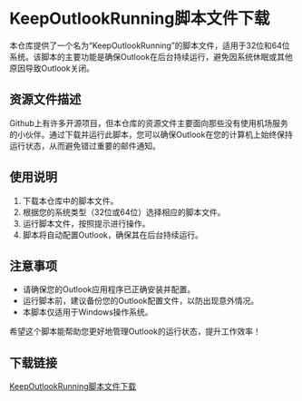 # KeepOutlookRunning脚本文件下载

本仓库提供了一个名为“KeepOutlookRunning”的脚本文件，适用于32位和64位系统。该脚本的主要功能是确保Outlook在后台持续运行，避免因系统休眠或其他原因导致Outlook关闭。

## 资源文件描述

Github上有许多开源项目，但本仓库的资源文件主要面向那些没有使用机场服务的小伙伴。通过下载并运行此脚本，您可以确保Outlook在您的计算机上始终保持运行状态，从而避免错过重要的邮件通知。

## 使用说明

1. 下载本仓库中的脚本文件。
2. 根据您的系统类型（32位或64位）选择相应的脚本文件。
3. 运行脚本文件，按照提示进行操作。
4. 脚本将自动配置Outlook，确保其在后台持续运行。

## 注意事项

- 请确保您的Outlook应用程序已正确安装并配置。
- 运行脚本前，建议备份您的Outlook配置文件，以防出现意外情况。
- 本脚本仅适用于Windows操作系统。

希望这个脚本能帮助您更好地管理Outlook的运行状态，提升工作效率！

## 下载链接

[KeepOutlookRunning脚本文件下载](https://pan.quark.cn/s/b96b539eb356)